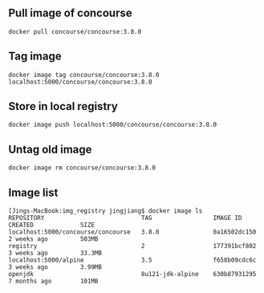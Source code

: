 ## Pull image of concourse
```
docker pull concourse/concourse:3.8.0
```
## Tag image 
```
docker image tag concourse/concourse:3.8.0 localhost:5000/concourse/concourse:3.8.0
```
## Store in local registry
```
docker image push localhost:5000/concourse/concourse:3.8.0
```
## Untag old image
```
docker image rm concourse/concourse:3.8.0
```
## Image list
```
[Jings-MacBook:img_registry jingjiang$ docker image ls
REPOSITORY                           TAG                 IMAGE ID            CREATED             SIZE
localhost:5000/concourse/concourse   3.8.0               0a16502dc150        2 weeks ago         503MB
registry                             2                   177391bcf802        3 weeks ago         33.3MB
localhost:5000/alpine                3.5                 f658b09cdc6c        3 weeks ago         3.99MB
openjdk                              8u121-jdk-alpine    630b87931295        7 months ago        101MB
```

